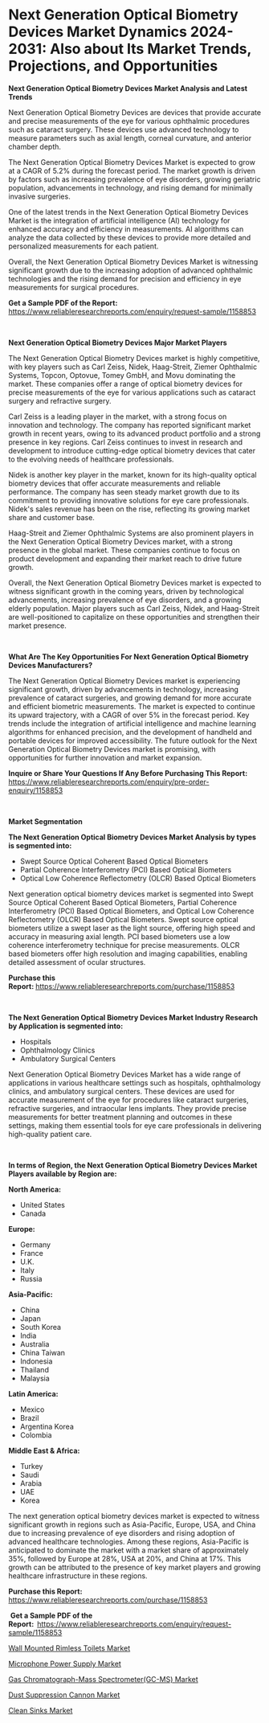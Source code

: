 <p><h1>Next Generation Optical Biometry Devices Market Dynamics 2024-2031: Also about Its Market Trends, Projections, and Opportunities</h1></p><p><strong>Next Generation Optical Biometry Devices Market Analysis and Latest Trends</strong></p>
<p><p>Next Generation Optical Biometry Devices are devices that provide accurate and precise measurements of the eye for various ophthalmic procedures such as cataract surgery. These devices use advanced technology to measure parameters such as axial length, corneal curvature, and anterior chamber depth.</p><p>The Next Generation Optical Biometry Devices Market is expected to grow at a CAGR of 5.2% during the forecast period. The market growth is driven by factors such as increasing prevalence of eye disorders, growing geriatric population, advancements in technology, and rising demand for minimally invasive surgeries.</p><p>One of the latest trends in the Next Generation Optical Biometry Devices Market is the integration of artificial intelligence (AI) technology for enhanced accuracy and efficiency in measurements. AI algorithms can analyze the data collected by these devices to provide more detailed and personalized measurements for each patient.</p><p>Overall, the Next Generation Optical Biometry Devices Market is witnessing significant growth due to the increasing adoption of advanced ophthalmic technologies and the rising demand for precision and efficiency in eye measurements for surgical procedures.</p></p>
<p><strong>Get a Sample PDF of the Report:&nbsp;</strong> <a href="https://www.reliableresearchreports.com/enquiry/request-sample/1158853">https://www.reliableresearchreports.com/enquiry/request-sample/1158853</a></p>
<p>&nbsp;</p>
<p><strong>Next Generation Optical Biometry Devices Major Market Players</strong></p>
<p><p>The Next Generation Optical Biometry Devices market is highly competitive, with key players such as Carl Zeiss, Nidek, Haag-Streit, Ziemer Ophthalmic Systems, Topcon, Optovue, Tomey GmbH, and Movu dominating the market. These companies offer a range of optical biometry devices for precise measurements of the eye for various applications such as cataract surgery and refractive surgery.</p><p>Carl Zeiss is a leading player in the market, with a strong focus on innovation and technology. The company has reported significant market growth in recent years, owing to its advanced product portfolio and a strong presence in key regions. Carl Zeiss continues to invest in research and development to introduce cutting-edge optical biometry devices that cater to the evolving needs of healthcare professionals.</p><p>Nidek is another key player in the market, known for its high-quality optical biometry devices that offer accurate measurements and reliable performance. The company has seen steady market growth due to its commitment to providing innovative solutions for eye care professionals. Nidek's sales revenue has been on the rise, reflecting its growing market share and customer base.</p><p>Haag-Streit and Ziemer Ophthalmic Systems are also prominent players in the Next Generation Optical Biometry Devices market, with a strong presence in the global market. These companies continue to focus on product development and expanding their market reach to drive future growth.</p><p>Overall, the Next Generation Optical Biometry Devices market is expected to witness significant growth in the coming years, driven by technological advancements, increasing prevalence of eye disorders, and a growing elderly population. Major players such as Carl Zeiss, Nidek, and Haag-Streit are well-positioned to capitalize on these opportunities and strengthen their market presence.</p></p>
<p>&nbsp;</p>
<p><strong>What Are The Key Opportunities For Next Generation Optical Biometry Devices Manufacturers?</strong></p>
<p><p>The Next Generation Optical Biometry Devices market is experiencing significant growth, driven by advancements in technology, increasing prevalence of cataract surgeries, and growing demand for more accurate and efficient biometric measurements. The market is expected to continue its upward trajectory, with a CAGR of over 5% in the forecast period. Key trends include the integration of artificial intelligence and machine learning algorithms for enhanced precision, and the development of handheld and portable devices for improved accessibility. The future outlook for the Next Generation Optical Biometry Devices market is promising, with opportunities for further innovation and market expansion.</p></p>
<p><strong>Inquire or Share Your Questions If Any Before Purchasing This Report:</strong> <a href="https://www.reliableresearchreports.com/enquiry/pre-order-enquiry/1158853">https://www.reliableresearchreports.com/enquiry/pre-order-enquiry/1158853</a></p>
<p>&nbsp;</p>
<p><strong>Market Segmentation</strong></p>
<p><strong>The Next Generation Optical Biometry Devices Market Analysis by types is segmented into:</strong></p>
<p><ul><li>Swept Source Optical Coherent Based Optical Biometers</li><li>Partial Coherence Interferometry (PCI) Based Optical Biometers</li><li>Optical Low Coherence Reflectometry (OLCR) Based Optical Biometers</li></ul></p>
<p><p>Next generation optical biometry devices market is segmented into Swept Source Optical Coherent Based Optical Biometers, Partial Coherence Interferometry (PCI) Based Optical Biometers, and Optical Low Coherence Reflectometry (OLCR) Based Optical Biometers. Swept source optical biometers utilize a swept laser as the light source, offering high speed and accuracy in measuring axial length. PCI based biometers use a low coherence interferometry technique for precise measurements. OLCR based biometers offer high resolution and imaging capabilities, enabling detailed assessment of ocular structures.</p></p>
<p><strong>Purchase this Report:&nbsp;</strong><a href="https://www.reliableresearchreports.com/purchase/1158853">https://www.reliableresearchreports.com/purchase/1158853</a></p>
<p>&nbsp;</p>
<p><strong>The Next Generation Optical Biometry Devices Market Industry Research by Application is segmented into:</strong></p>
<p><ul><li>Hospitals</li><li>Ophthalmology Clinics</li><li>Ambulatory Surgical Centers</li></ul></p>
<p><p>Next Generation Optical Biometry Devices Market has a wide range of applications in various healthcare settings such as hospitals, ophthalmology clinics, and ambulatory surgical centers. These devices are used for accurate measurement of the eye for procedures like cataract surgeries, refractive surgeries, and intraocular lens implants. They provide precise measurements for better treatment planning and outcomes in these settings, making them essential tools for eye care professionals in delivering high-quality patient care.</p></p>
<p>&nbsp;</p>
<p><strong>In terms of Region, the Next Generation Optical Biometry Devices Market Players available by Region are:</strong></p>
<p>
    <p> <strong> North America: </strong>
        <ul>
            <li>United States</li>
            <li>Canada</li>
        </ul>
        </p> 
    <p> <strong> Europe: </strong>
        <ul>
            <li>Germany</li>
            <li>France</li>
            <li>U.K.</li>
            <li>Italy</li>
            <li>Russia</li>
        </ul>
        </p> 
    <p> <strong> Asia-Pacific: </strong>
        <ul>
            <li>China</li>
            <li>Japan</li>
            <li>South Korea</li>
            <li>India</li>
            <li>Australia</li>
            <li>China Taiwan</li>
            <li>Indonesia</li>
            <li>Thailand</li>
            <li>Malaysia</li>
        </ul>
        </p> 
    <p> <strong> Latin America: </strong>
        <ul>
            <li>Mexico</li>
            <li>Brazil</li>
            <li>Argentina Korea</li>
            <li>Colombia</li>
        </ul>
        </p> 
    <p> <strong> Middle East & Africa: </strong>
        <ul>
            <li>Turkey</li>
            <li>Saudi</li>
            <li>Arabia</li>
            <li>UAE</li>
            <li>Korea</li>
        </ul>
    </p>
    </p>
<p><p>The next generation optical biometry devices market is expected to witness significant growth in regions such as Asia-Pacific, Europe, USA, and China due to increasing prevalence of eye disorders and rising adoption of advanced healthcare technologies. Among these regions, Asia-Pacific is anticipated to dominate the market with a market share of approximately 35%, followed by Europe at 28%, USA at 20%, and China at 17%. This growth can be attributed to the presence of key market players and growing healthcare infrastructure in these regions.</p></p>
<p><strong>Purchase this Report: </strong><a href="https://www.reliableresearchreports.com/purchase/1158853">https://www.reliableresearchreports.com/purchase/1158853</a></p>
<p>&nbsp;<strong>Get a Sample PDF of the Report:&nbsp;&nbsp;</strong><a href="https://www.reliableresearchreports.com/enquiry/request-sample/1158853">https://www.reliableresearchreports.com/enquiry/request-sample/1158853</a></p>
<p><strong></strong></p>
<p><p><a href="https://github.com/ChiragRp1/Market-Research-Report-List-3/blob/main/wall-mounted-rimless-toilets-market.md">Wall Mounted Rimless Toilets Market</a></p><p><a href="https://medium.com/@arelystamm545/microphone-power-supply-market-size-cagr-trends-2024-2030-b33f79545341">Microphone Power Supply Market</a></p><p><a href="https://github.com/abdelrhmankishk22/Market-Research-Report-List-3/blob/main/gas-chromatograph-mass-spectrometergc-ms-market.md">Gas Chromatograph-Mass Spectrometer(GC-MS) Market</a></p><p><a href="https://medium.com/@nicholasdean856/dust-suppression-cannon-market-trends-forecast-and-competitive-analysis-to-2031-ded50581d8b1">Dust Suppression Cannon Market</a></p><p><a href="https://medium.com/@nicholasdean856/clean-sinks-market-analysis-and-sze-forecasted-for-period-from-2024-to-2031-09a56f2017ef">Clean Sinks Market</a></p></p>